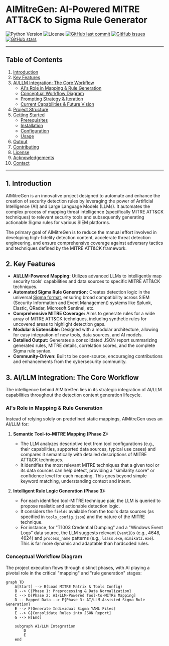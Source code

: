 # AIMitreGen: AI-Powered MITRE ATT&CK to Sigma Rule Generator

![Python Version](https://img.shields.io/badge/Python-3.9%2B-blue)
![License](https://img.shields.io/github/license/RAVSECIO/AIMITREGEN?color=green)
[![GitHub last commit](https://img.shields.io/github/last-commit/RAVSECIO/AIMITREGEN)](https://github.com/RAVSECIO/AIMITREGEN/commits/main)
[![GitHub issues](https://img.shields.io/github/issues/RAVSECIO/AIMITREGEN)](https://github.com/RAVSECIO/AIMITREGEN/issues)
[![GitHub stars](https://img.shields.io/github/stars/RAVSECIO/AIMITREGEN?style=social)](https://github.com/RAVSECIO/AIMITREGEN/stargazers)

---

## Table of Contents

1. [Introduction](#1-introduction)
2. [Key Features](#2-key-features)
3. [AI/LLM Integration: The Core Workflow](#3-aillm-integration-the-core-workflow)
   * [AI&#39;s Role in Mapping &amp; Rule Generation](#ai-s-role-in-mapping--rule-generation)
   * [Conceptual Workflow Diagram](#conceptual-workflow-diagram)
   * [Prompting Strategy &amp; Iteration](#prompting-strategy--iteration)
   * [Current Capabilities &amp; Future Vision](#current-capabilities--future-vision)
4. [Project Structure](#4-project-structure)
5. [Getting Started](#5-getting-started)
   * [Prerequisites](#prerequisites)
   * [Installation](#installation)
   * [Configuration](#configuration)
   * [Usage](#usage)
6. [Output](#6-output)
7. [Contributing](#7-contributing)
8. [License](#8-license)
9. [Acknowledgements](#9-acknowledgements)
10. [Contact](#10-contact)

---

## 1. Introduction

AIMitreGen is an innovative project designed to automate and enhance the creation of security detection rules by leveraging the power of Artificial Intelligence (AI) and Large Language Models (LLMs). It automates the complex process of mapping threat intelligence (specifically MITRE ATT&CK techniques) to relevant security tools and subsequently generating actionable Sigma rules for various SIEM platforms.

The primary goal of AIMitreGen is to reduce the manual effort involved in developing high-fidelity detection content, accelerate threat detection engineering, and ensure comprehensive coverage against adversary tactics and techniques defined by the MITRE ATT&CK framework.

## 2. Key Features

* **AI/LLM-Powered Mapping:** Utilizes advanced LLMs to intelligently map security tools' capabilities and data sources to specific MITRE ATT&CK techniques.
* **Automated Sigma Rule Generation:** Creates detection logic in the universal [Sigma format](https://sigmahq.io/), ensuring broad compatibility across SIEM (Security Information and Event Management) systems like Splunk, Elastic, QRadar, Microsoft Sentinel, etc.
* **Comprehensive MITRE Coverage:** Aims to generate rules for a wide array of MITRE ATT&CK techniques, including synthetic rules for uncovered areas to highlight detection gaps.
* **Modular & Extensible:** Designed with a modular architecture, allowing for easy integration of new tools, data sources, and AI models.
* **Detailed Output:** Generates a consolidated JSON report summarizing generated rules, MITRE details, correlation scores, and the complete Sigma rule syntax.
* **Community-Driven:** Built to be open-source, encouraging contributions and enhancements from the cybersecurity community.

## 3. AI/LLM Integration: The Core Workflow

The intelligence behind AIMitreGen lies in its strategic integration of AI/LLM capabilities throughout the detection content generation lifecycle.

### AI's Role in Mapping & Rule Generation

Instead of relying solely on predefined static mappings, AIMitreGen uses an AI/LLM for:

1. **Semantic Tool-to-MITRE Mapping (Phase 2):**

   * The LLM analyzes descriptive text from tool configurations (e.g., their capabilities, supported data sources, typical use cases) and compares it semantically with detailed descriptions of MITRE ATT&CK techniques.
   * It identifies the most relevant MITRE techniques that a given tool or its data sources can help detect, providing a "similarity score" or confidence level for each mapping. This goes beyond simple keyword matching, understanding context and intent.
2. **Intelligent Rule Logic Generation (Phase 3):**

   * For each identified tool-MITRE technique pair, the LLM is queried to propose realistic and actionable detection logic.
   * It considers the `fields` available from the tool's data sources (as specified in `tools_config.json`) and the nature of the MITRE technique.
   * For instance, for "T1003 Credential Dumping" and a "Windows Event Logs" data source, the LLM suggests relevant `EventID`s (e.g., 4648, 4624) and `process_name` patterns (e.g., `lsass.exe`, `mimikatz.exe`). This is far more dynamic and adaptable than hardcoded rules.

### Conceptual Workflow Diagram

The project execution flows through distinct phases, with AI playing a pivotal role in the critical "mapping" and "rule generation" stages:

```mermaid
graph TD
    A[Start] --> B(Load MITRE Matrix & Tools Config)
    B --> C{Phase 1: Preprocessing & Data Normalization}
    C --> D[Phase 2: AI/LLM-Powered Tool-to-MITRE Mapping]
    D -- Mapped Data --> E{Phase 3: AI/LLM-Assisted Sigma Rule Generation}
    E --> F[Generate Individual Sigma YAML Files]
    E --> G[Consolidate Rules into JSON Report]
    G --> H[End]

    subgraph AI/LLM Integration
        D
        E
    end
```
